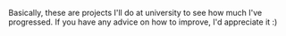 Basically, these are projects I'll do at university to see how much I've progressed. If you have any advice on how to improve, I'd appreciate it :)

